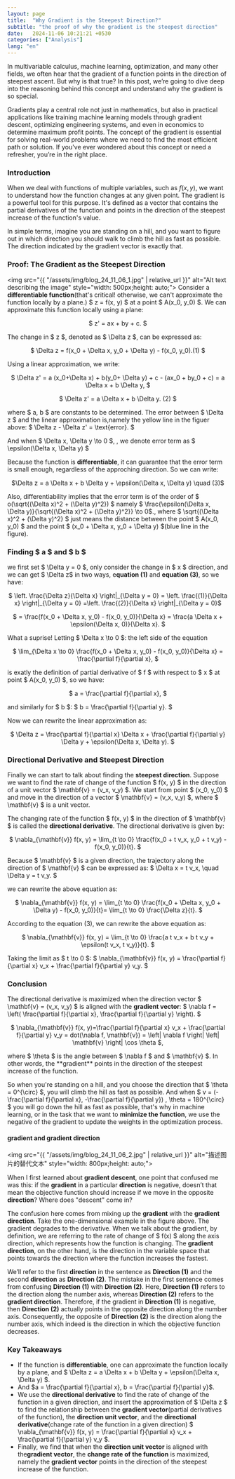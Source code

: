 ```yaml
---
layout: page
title:  "Why Gradient is the Steepest Direction?"
subtitle: "the proof of why the gradient is the steepest direction"
date:   2024-11-06 10:21:21 +0530
categories: ["Analysis"]
lang: "en"
---
```



In multivariable calculus, machine learning, optimization, and many other fields, we often hear that the gradient of a function points in the direction of steepest ascent. But why is that true? In this post, we’re going to dive deep into the reasoning behind this concept and understand why the gradient is so special. 

Gradients play a central role not just in mathematics, but also in practical applications like training machine learning models through gradient descent, optimizing engineering systems, and even in economics to determine maximum profit points. The concept of the gradient is essential for solving real-world problems where we need to find the most efficient path or solution. If you've ever wondered about this concept or need a refresher, you’re in the right place.

### Introduction

When we deal with functions of multiple variables, such as $f(x, y)$, we want to understand how the function changes at any given point. The gradient is a powerful tool for this purpose. It's defined as a vector that contains the partial derivatives of the function and points in the direction of the steepest increase of the function's value.

In simple terms, imagine you are standing on a hill, and you want to figure out in which direction you should walk to climb the hill as fast as possible. The direction indicated by the gradient vector is exactly that.

### Proof: The Gradient as the Steepest Direction
<img src="{{ "/assets/img/blog_24_11_06_1.jpg" | relative_url }}" alt="Alt text describing the image" style="width: 500px;height: auto;">
Consider a **differentiable function**(that's critical! otherwise, we can't approximate the function locally by a plane.)  $ z = f(x, y) $ at a point $ A(x_0, y_0) $. We can approximate this function locally using a plane:
<p style="text-align: center;">
$
    z' = ax + by + c.
$
</p>

The change in $ z $, denoted as $ \Delta z $, can be expressed as:
<p style="text-align: center;">
$
    \Delta z = f(x_0 + \Delta x, y_0 + \Delta y) - f(x_0, y_0).(1)
$
</p>


Using a linear approximation, we write:
<p style="text-align: center;">
$
    \Delta z' = a (x_0+\Delta x) + b(y_0+ \Delta y) + c - (ax_0 + by_0 + c) = a \Delta x + b \Delta y,
$
</p>

<p style="text-align: center;">
$
    \Delta z' = a \Delta x + b \Delta y. (2)
$
</p>

where $ a, b $ are constants to be determined. The error between $ \Delta z $ and the linear approximation is,namely the yellow line in the figuer above:
$
    \Delta z - \Delta z' = \text{error}.
$

And when $ \Delta x, \Delta y \to 0 $, , we denote error term as $ \epsilon(\Delta x, \Delta y) $


Because the function is **differentiable**, it can guarantee that the error term is small enough, regardless of the approching direction. So we can write:

<p style="text-align: center;">
$\Delta z = a \Delta x + b \Delta y + \epsilon(\Delta x, \Delta y) \quad (3)$
</p>


Also, differentiability implies that the error term is of the order of $ o(\sqrt{(\Delta x)^2 + (\Delta y)^2}) $ namely $ \frac{\epsilon(\Delta x, \Delta y)}{\sqrt{(\Delta x)^2 + (\Delta y)^2}} \to 0$., where $ \sqrt{(\Delta x)^2 + (\Delta y)^2} $ just means the distance between the point $ A(x_0, y_0) $ and the point $ (x_0 + \Delta x, y_0 + \Delta y) $(blue line in the figure).


<!-- Thus,
$
    \Delta z = a \Delta x + b \Delta y + \text{error},
$
where $ \lim_{\Delta x, \Delta y \to 0} \text{error} \to o(\sqrt{(\Delta x)^2 + (\Delta y)^2}) $. -->

### Finding $ a $ and $ b $
we first set $ \Delta y = 0 $, only consider the change in $ x $ direction, and we can get $ \Delta z$ in two ways, e**quation (1)** and **equation (3)**, so we have:

<!-- $
    \left. \frac{\Delta z}{\Delta x} \right|_{\Delta y = 0} = \frac{f(x_0 + \Delta x, y_0) - f(x_0, y_0)}{\Delta x} = \frac{a \Delta x + \text{error}}{\Delta x}.
$ -->
<p style="text-align: center;">
   $ \left. \frac{\Delta z}{\Delta x} \right|_{\Delta y = 0} =  \left.  \frac{(1)}{\Delta x} \right|_{\Delta y = 0}
    =\left. \frac{(2)}{\Delta x} \right|_{\Delta y = 0}$
</p>
<p style="text-align: center;">
$
    = \frac{f(x_0 + \Delta x, y_0) - f(x_0, y_0)}{\Delta x} = \frac{a \Delta x + \epsilon(\Delta x, 0)}{\Delta x}.
$
</p>



What a suprise! Letting $ \Delta x \to 0 $:  the left side of the equation

<p style="text-align: center;">
$
    \lim_{\Delta x \to 0} \frac{f(x_0 + \Delta x, y_0) - f(x_0, y_0)}{\Delta x} = \frac{\partial f}{\partial x},
    $
</p>

 is exatly the definition of partial derivative of $ f $ with respect to $ x $ at point $ A(x_0, y_0) $, so we have:
<p style="text-align: center;">
$
    a = \frac{\partial f}{\partial x},
$
</p>
and similarly for $ b $:
$
    b = \frac{\partial f}{\partial y}.
$

Now we can rewrite the linear approximation as:
<p style="text-align: center;">
$
    \Delta z = \frac{\partial f}{\partial x} \Delta x + \frac{\partial f}{\partial y} \Delta y + \epsilon(\Delta x, \Delta y).
$
</p>

### Directional Derivative and Steepest Direction
Finally we can start to talk about finding the **steepest direction**. Suppose we want to find the rate of change of the function $ f(x, y) $ in the direction of a unit vector $ \mathbf{v} = (v_x, v_y) $. We start from point $ (x_0, y_0) $ and move in the direction of a vector $ \mathbf{v} = (v_x, v_y) $, where $ \mathbf{v} $ is a unit vector.

The changing rate of the function $ f(x, y) $ in the direction of $ \mathbf{v} $ is called the **directional derivative**. The directional derivative is given by:
<p style="text-align: center;">
$
    \nabla_{\mathbf{v}} f(x, y) = \lim_{t \to 0} \frac{f(x_0 + t v_x, y_0 + t v_y) - f(x_0, y_0)}{t}.
$
</p>



Because $ \mathbf{v} $ is a given direction, the trajectory along the direction of $ \mathbf{v} $ can be expressed as:
$
    \Delta x = t v_x, \quad \Delta y = t v_y.
$

we can rewrite the above equation as:
<p style="text-align: center;">
$
    \nabla_{\mathbf{v}} f(x, y) = \lim_{t \to 0} \frac{f(x_0 + \Delta x, y_0 + \Delta y) - f(x_0, y_0)}{t}= \lim_{t \to 0} \frac{\Delta z}{t}.
$
</p>

According to the equation (3), we can rewrite the above equation as:
<p style="text-align: center;">
$
    \nabla_{\mathbf{v}} f(x, y) = \lim_{t \to 0} \frac{a t v_x + b t v_y + \epsilon(t v_x, t v_y)}{t}.
$
</p>


Taking the limit as $ t \to 0 $:
$
    \nabla_{\mathbf{v}} f(x, y) = \frac{\partial f}{\partial x} v_x + \frac{\partial f}{\partial y} v_y.
$

### Conclusion
The directional derivative is maximized when the direction vector $ \mathbf{v} = (v_x, v_y) $ is aligned with the **gradient vector**:
$
    \nabla f = \left( \frac{\partial f}{\partial x}, \frac{\partial f}{\partial y} \right).
$

<p style="text-align: center;">
$ \nabla_{\mathbf{v}} f(x, y)=\frac{\partial f}{\partial x} v_x + \frac{\partial f}{\partial y} v_y = dot(\nabla f, \mathbf{v}) = \left| \nabla f \right| \left| \mathbf{v} \right| \cos \theta  $, 
</p>
where $ \theta $ is the angle between $ \nabla f $ and $ \mathbf{v} $.
In other words, the **gradient** points in the direction of the steepest increase of the function.

So when you're standing on a hill, and you choose the direction that $ \theta = 0^{\circ} $, you will climb the hill as fast as possible. And when  $ v = (-\frac{\partial f}{\partial x}, -\frac{\partial f}{\partial y}) $,$ \theta = 180^{\circ} $
you will go down the hill as fast as possible, that's why in machine learning, or in the task that we want to **minimize the function**, we use the negative of the gradient to update the weights in the optimization process.

#### **gradient** and **gradient direction**
<img src="{{ "/assets/img/blog_24_11_06_2.jpg" | relative_url }}" alt="描述图片的替代文本" style="width: 800px;height: auto;">

When I first learned about **gradient descent**, one point that confused me was this: if the **gradient** in a particular **direction** is negative, doesn’t that mean the objective function should increase if we move in the opposite **direction**? Where does "descent" come in?

The confusion here comes from mixing up the **gradient** with the **gradient direction**. Take the one-dimensional example in the figure above. The gradient degrades to the derivative. When we talk about the gradient, by definition, we are referring to the rate of change of $ f(x) $ along the axis direction, which represents how the function is changing. The **gradient direction**, on the other hand, is the direction in the variable space that points towards the direction where the function increases the fastest.

We’ll refer to the first **direction** in the sentence as **Direction (1)** and the second **direction** as **Direction (2)**. The mistake in the first sentence comes from confusing **Direction (1)** with **Direction (2)**. Here, **Direction (1)** refers to the direction along the number axis, whereas **Direction (2)** refers to the **gradient direction**. Therefore, if the gradient in **Direction (1)** is negative, then **Direction (2)** actually points in the opposite direction along the number axis. Consequently, the opposite of **Direction (2)** is the direction along the number axis, which indeed is the direction in which the objective function decreases.


### Key Takeaways
- If the function is **differentiable**, one can approximate the function locally by a plane, and $ \Delta z = a \Delta x + b \Delta y + \epsilon(\Delta x, \Delta y) $.
- And $a = \frac{\partial f}{\partial x}, b = \frac{\partial f}{\partial y}$.
- We use the **directional derivative** to find the rate of change of the function in a given direction, and insert the approximation of $ \Delta z $ to find the relationship between the **gradient vector**(partial derivatives of the function), the **direction unit vector**, 
and the **directional derivative**(change rate of the function in a given direction)
$ \nabla_{\mathbf{v}} f(x, y) = \frac{\partial f}{\partial x} v_x + \frac{\partial f}{\partial y} v_y $.
- Finally, we find that when the **direction unit vector** is aligned with the**gradient vector**, the **change rate of the function** is maximized, namely the **gradient vector** points in the direction of the steepest increase of the function.



